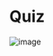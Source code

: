 # Quiz

![image](https://github.com/Tan12d/PWC_Programming_Fundamentals-Java/assets/100254217/19414f71-e385-4b31-9dce-1bfda45d3ac5)
